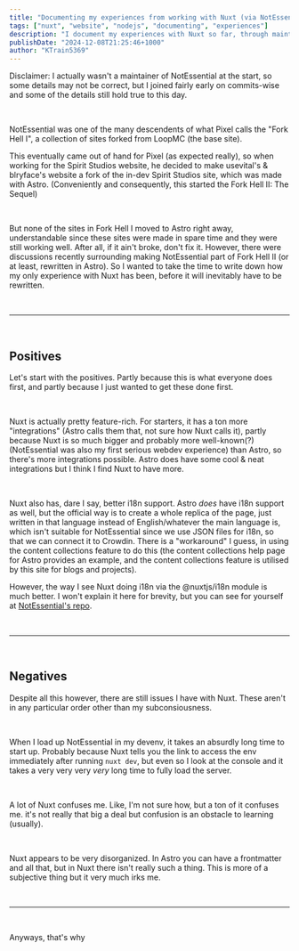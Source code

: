 ```yaml
---
title: "Documenting my experiences from working with Nuxt (via NotEssential)"
tags: ["nuxt", "website", "nodejs", "documenting", "experiences"]
description: "I document my experiences with Nuxt so far, through maintaining NotEssential"
publishDate: "2024-12-08T21:25:46+1000"
author: "KTrain5369"
---
```


Disclaimer: I actually wasn't a maintainer of NotEssential at the start, so some details may not be correct, but I joined fairly early on commits-wise and some of the details still hold true to this day.

<br>

NotEssential was one of the many descendents of what Pixel calls the "Fork Hell I", a collection of sites forked from LoopMC (the base site).

This eventually came out of hand for Pixel (as expected really), so when working for the Spirit Studios website, he decided to make usevital's & blryface's website a fork of the in-dev Spirit Studios site, which was made with Astro. (Conveniently and consequently, this started the Fork Hell II: The Sequel)

<br>

But none of the sites in Fork Hell I moved to Astro right away, understandable since these sites were made in spare time and they were still working well. After all, if it ain't broke, don't fix it. However, there were discussions recently surrounding making NotEssential part of Fork Hell II (or at least, rewritten in Astro). So I wanted to take the time to write down how my only experience with Nuxt has been, before it will inevitably have to be rewritten.

<br>

---

<br>

## **Positives**

Let's start with the positives. Partly because this is what everyone does first, and partly because I just wanted to get these done first.

<br>

Nuxt is actually pretty feature-rich. For starters, it has a ton more "integrations" (Astro calls them that, not sure how Nuxt calls it), partly because Nuxt is so much bigger and probably more well-known(?) (NotEssential was also my first serious webdev experience) than Astro, so there's more integrations possible. Astro does have some cool & neat integrations but I think I find Nuxt to have more.

<br>

Nuxt also has, dare I say, better i18n support. Astro _does_ have i18n support as well, but the official way is to create a whole replica of the page, just written in that language instead of English/whatever the main language is, which isn't suitable for NotEssential since we use JSON files for i18n, so that we can connect it to Crowdin. There is a "workaround" I guess, in using the content collections feature to do this (the content collections help page for Astro provides an example, and the content collections feature is utilised by this site for blogs and projects).

However, the way I see Nuxt doing i18n via the @nuxtjs/i18n module is much better. I won't explain it here for brevity, but you can see for yourself at <a class="text-blue-300 hover:text-blue-500" href="https://github.com/usevital/notessential/blob/main/i18n/">NotEssential's repo</a>.

<br>

---

<br>

## **Negatives**

Despite all this however, there are still issues I have with Nuxt. These aren't in any particular order other than my subconsiousness.

<br>

When I load up NotEssential in my devenv, it takes an absurdly long time to start up. Probably because Nuxt tells you the link to access the env immediately after running `nuxt dev`, but even so I look at the console and it takes a very very very _very_ long time to fully load the server.

<br>

A lot of Nuxt confuses me. Like, I'm not sure how, but a ton of it confuses me. it's not really that big a deal but confusion is an obstacle to learning (usually).

<br>

Nuxt appears to be very disorganized. In Astro you can have a frontmatter and all that, but in Nuxt there isn't really such a thing. This is more of a subjective thing but it very much irks me.

<br>

---

<br>

Anyways, that's why
